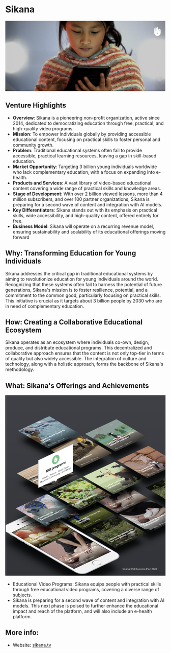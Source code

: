 
# Sikana

![](img/sikana_intro.png)

## Venture Highlights

- **Overview**: Sikana is a pioneering non-profit organization, active since 2014, dedicated to democratizing education through free, practical, and high-quality video programs.
- **Mission**: To empower individuals globally by providing accessible educational content, focusing on practical skills to foster personal and community growth.
- **Problem**: Traditional educational systems often fail to provide accessible, practical learning resources, leaving a gap in skill-based education.
- **Market Opportunity**: Targeting 3 billion young individuals worldwide who lack complementary education, with a focus on expanding into e-health.
- **Products and Services**: A vast library of video-based educational content covering a wide range of practical skills and knowledge areas.
- **Stage of Development**: With over 2 billion viewed lessons, more than 4 million subscribers, and over 100 partner organizations, Sikana is preparing for a second wave of content and integration with AI models. 
- **Key Differentiators**: Sikana stands out with its emphasis on practical skills, wide accessibility, and high-quality content, offered entirely for free.
- **Business Model**: Sikana will operate on a recurring revenue model, ensuring sustainability and scalability of its educational offerings moving forward

## Why: Transforming Education for Young Individuals

Sikana addresses the critical gap in traditional educational systems by aiming to revolutionize education for young individuals around the world. Recognizing that these systems often fail to harness the potential of future generations, Sikana's mission is to foster resilience, potential, and a commitment to the common good, particularly focusing on practical skills. This initiative is crucial as it targets about 3 billion people by 2030 who are in need of complementary education.

## How: Creating a Collaborative Educational Ecosystem

Sikana operates as an ecosystem where individuals co-own, design, produce, and distribute educational programs. This decentralized and collaborative approach ensures that the content is not only top-tier in terms of quality but also widely accessible. The integration of culture and technology, along with a holistic approach, forms the backbone of Sikana's methodology.

## What: Sikana's Offerings and Achievements

![](img/sikana_os.png)

- Educational Video Programs: Sikana equips people with practical skills through free educational video programs, covering a diverse range of subjects.
- Sikana is preparing for a second wave of content and integration with AI models. This next phase is poised to further enhance the educational impact and reach of the platform, and will also include an e-health platform.

## More info:

- Website: [sikana.tv](https://www.sikana.tv/en)
